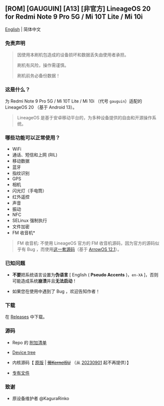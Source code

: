 ## [ROM] [GAUGUIN] [A13] [非官方] LineageOS 20 for Redmi Note 9 Pro 5G / Mi 10T Lite / Mi 10i

[English](README.md) | 简体中文


### 免责声明

> 因使用本刷机包造成的设备损坏和数据丢失由使用者承担。
>
> 刷机有风险，操作需谨慎。
>
> 刷机前务必备份数据！

### 这是什么？

为 Redmi Note 9 Pro 5G / Mi 10T Lite / Mi 10i （代号 `gauguin`）适配的 LineageOS 20 （基于 Android 13）。

> LineageOS 是基于安卓移动平台的，为多种设备提供的自由和开源操作系统。

### 哪些功能可以正常使用？
* WiFi
* 通话、短信和上网 (RIL)
* 移动数据
* 蓝牙
* 指纹识别
* GPS
* 相机
* 闪光灯（手电筒）
* 红外遥控
* 声音
* 振动
* NFC
* SELinux 强制执行
* 文件加密
* FM 收音机*


> FM 收音机: 不使用 LineageOS 官方的 FM 收音机源码，因为官方的源码似乎有 Bug ，而使用[这一套源码](https://gitlab.com/lc0a/android_vendor_qcom_opensource_fm-commonsys)（基于 [ArrowOS 12.1](https://github.com/ArrowOS/android_vendor_qcom_opensource_fm-commonsys/tree/arrow-12.1)）。

### 已知问题
* **不要**把系统语言设置为**伪语言** \[ English ( **Pseudo Accents** )，`en-XA` \]，否则可能造成系统**崩溃**并且**无法启动**！

* 如果您在使用中遇到了 Bug ，欢迎告知作者！

### 下载

在 [Releases](https://github.com/lc0a/android_device_xiaomi_gauguin/releases) 中下载。

### 源码

* Repo 的 [附加清单](local_gauguin.xml)
* [Device tree](https://github.com/lc0a/android_device_xiaomi_gauguin/tree/lineage-20)
* 内核源码【 [原版](https://gitlab.com/lc0a/android_kernel_xiaomi_gauguin/tree/lineage-20-lc-stable) | [~~带KernelSU~~](https://gitlab.com/lc0a/android_kernel_xiaomi_gauguin/-/tree/lineage-20-lc-ksu) （从 [20230901](https://github.com/lc0a/android_device_xiaomi_gauguin/releases/tag/20230901) 起不再提供）】

* [专有文件](https://gitlab.com/lc0a/proprietary_gauguin)

### 致谢

* 原设备维护者 @KaguraRinko
